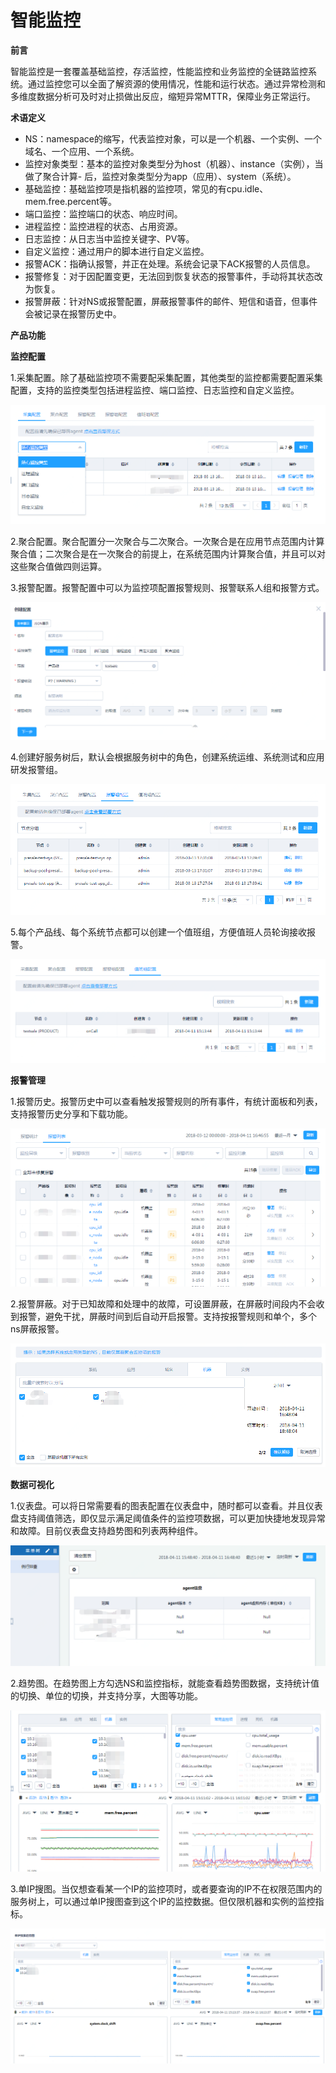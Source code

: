 # 智能监控

**前言**

智能监控是一套覆盖基础监控，存活监控，性能监控和业务监控的全链路监控系统。通过监控您可以全面了解资源的使用情况，性能和运行状态。通过异常检测和多维度数据分析可及时对止损做出反应，缩短异常MTTR，保障业务正常运行。


**术语定义**

- NS：namespace的缩写，代表监控对象，可以是一个机器、一个实例、一个域名、一个应用、一个系统。
- 监控对象类型：基本的监控对象类型分为host（机器）、instance（实例），当做了聚合计算- 后，监控对象类型分为app（应用）、system（系统）。
- 基础监控：基础监控项是指机器的监控项，常见的有cpu.idle、mem.free.percent等。
- 端口监控：监控端口的状态、响应时间。
- 进程监控：监控进程的状态、占用资源。
- 日志监控：从日志当中监控关键字、PV等。
- 自定义监控：通过用户的脚本进行自定义监控。
- 报警ACK：指确认报警，并正在处理。系统会记录下ACK报警的人员信息。
- 报警修复：对于因配置变更，无法回到恢复状态的报警事件，手动将其状态改为恢复。
- 报警屏蔽：针对NS或报警配置，屏蔽报警事件的邮件、短信和语音，但事件会被记录在报警历史中。

**产品功能**

**监控配置**

1.采集配置。除了基础监控项不需要配采集配置，其他类型的监控都需要配置采集配置，支持的监控类型包括进程监控、端口监控、日志监控和自定义监控。

![image](https://github.com/jdcloudcom/cn/blob/DevOps/image/DevOps/Operation-Guide17.png)
 
2.聚合配置。聚合配置分一次聚合与二次聚合。一次聚合是在应用节点范围内计算聚合值；二次聚合是在一次聚合的前提上，在系统范围内计算聚合值，并且可以对这些聚合值做四则运算。

3.报警配置。报警配置中可以为监控项配置报警规则、报警联系人组和报警方式。

 ![image](https://github.com/jdcloudcom/cn/blob/DevOps/image/DevOps/Operation-Guide18.png)

4.创建好服务树后，默认会根据服务树中的角色，创建系统运维、系统测试和应用研发报警组。

 ![image](https://github.com/jdcloudcom/cn/blob/DevOps/image/DevOps/Operation-Guide19.png)

5.每个产品线、每个系统节点都可以创建一个值班组，方便值班人员轮询接收报警。

 ![image](https://github.com/jdcloudcom/cn/blob/DevOps/image/DevOps/Operation-Guide20.png)

**报警管理**

1.报警历史。报警历史中可以查看触发报警规则的所有事件，有统计面板和列表，支持报警历史分享和下载功能。

 ![image](https://github.com/jdcloudcom/cn/blob/DevOps/image/DevOps/Operation-Guide21.png)

2.报警屏蔽。对于已知故障和处理中的故障，可设置屏蔽，在屏蔽时间段内不会收到报警，避免干扰，屏蔽时间到后自动开启报警。支持按报警规则和单个，多个ns屏蔽报警。

 ![image](https://github.com/jdcloudcom/cn/blob/DevOps/image/DevOps/Operation-Guide22.png)

**数据可视化**

1.仪表盘。可以将日常需要看的图表配置在仪表盘中，随时都可以查看。并且仪表盘支持阈值筛选，即仅显示满足阈值条件的监控项数据，可以更加快捷地发现异常和故障。目前仪表盘支持趋势图和列表两种组件。

 ![image](https://github.com/jdcloudcom/cn/blob/DevOps/image/DevOps/Operation-Guide23.png)

2.趋势图。在趋势图上方勾选NS和监控指标，就能查看趋势图数据，支持统计值的切换、单位的切换，并支持分享，大图等功能。

 ![image](https://github.com/jdcloudcom/cn/blob/DevOps/image/DevOps/Operation-Guide24.png)

3.单IP搜图。当仅想查看某一个IP的监控项时，或者要查询的IP不在权限范围内的服务树上，可以通过单IP搜图查到这个IP的监控数据。但仅限机器和实例的监控指标。

![image](https://github.com/jdcloudcom/cn/blob/DevOps/image/DevOps/Operation-Guide25.png)
